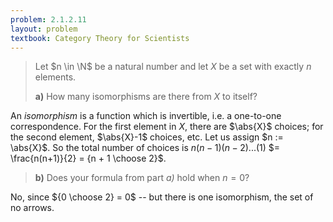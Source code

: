 ```yaml
---
problem: 2.1.2.11
layout: problem
textbook: Category Theory for Scientists
---
```


> Let $n \in \N$ be a natural number and let $X$ be a set with exactly $n$
> elements.
>
> **a)** How many isomorphisms are there from $X$ to itself?

An _isomorphism_ is a function which is invertible, i.e. a one-to-one
correspondence. For the first element in $X$, there are $\abs{X}$ choices; for the
second element, $\abs{X}-1$ choices, etc. Let us assign $n := \abs{X}$. So the total
number of choices is $n (n-1) (n-2) ... (1)$ $= \frac{n(n+1)}{2} = {n + 1
\choose 2}$.

> **b)** Does your formula from part _a)_ hold when $n=0$?

No, since ${0 \choose 2} = 0$ -- but there is one isomorphism, the set of no
arrows.

